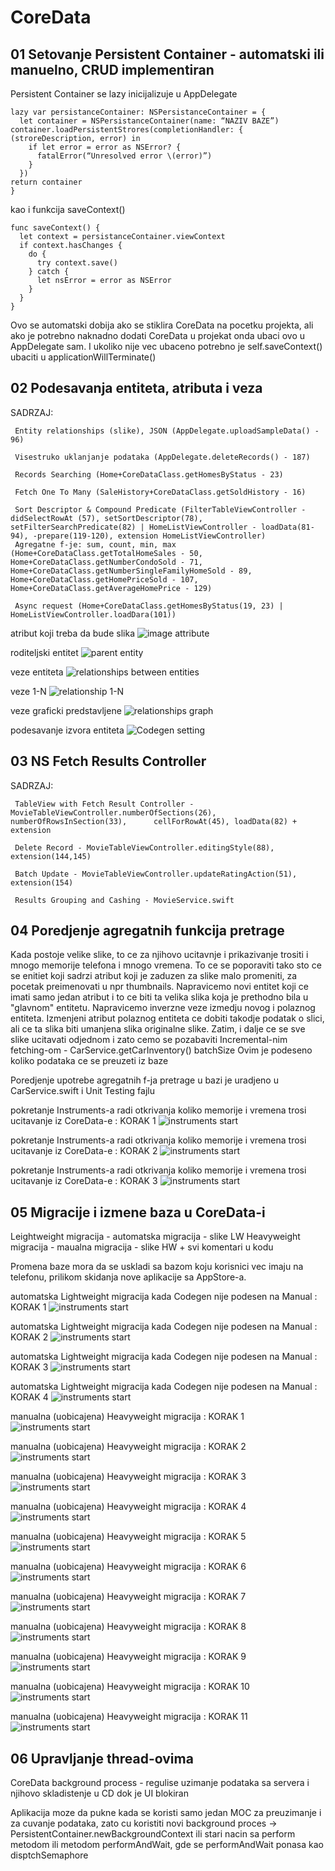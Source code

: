 # CoreData

## 01 Setovanje  Persistent Container -  automatski ili manuelno, CRUD implementiran

Persistent Container se lazy inicijalizuje u AppDelegate
```
lazy var persistanceContainer: NSPersistanceContainer = {
  let container = NSPersistanceContainer(name: “NAZIV BAZE”) container.loadPersistentStrores(completionHandler: { (stroreDescription, error) in
    if let error = error as NSError? { 
      fatalError(“Unresolved error \(error)”)
    } 
  })
return container 
}
```
kao i funkcija saveContext()
```
func saveContext() {
  let context = persistanceContainer.viewContext 
  if context.hasChanges {
    do {
      try context.save()
    } catch {
      let nsError = error as NSError
    } 
  }
}
```
Ovo se automatski dobija ako se stiklira CoreData na pocetku projekta, 
ali ako je potrebno naknadno dodati CoreData u projekat onda ubaci ovo u AppDelegate sam. 
I ukoliko nije vec ubaceno potrebno je self.saveContext() ubaciti u applicationWillTerminate()

## 02 Podesavanja entiteta, atributa i veza

SADRZAJ:
     
     Entity relationships (slike), JSON (AppDelegate.uploadSampleData() - 96)
    
     Visestruko uklanjanje podataka (AppDelegate.deleteRecords() - 187)
     
     Records Searching (Home+CoreDataClass.getHomesByStatus - 23)
     
     Fetch One To Many (SaleHistory+CoreDataClass.getSoldHistory - 16)
     
     Sort Descriptor & Compound Predicate (FilterTableViewController - didSelectRowAt (57), setSortDescriptor(78),    setFilterSearchPredicate(82) | HomeListViewController - loadData(81-94), -prepare(119-120), extension HomeListViewController)
     Agregatne f-je: sum, count, min, max (Home+CoreDataClass.getTotalHomeSales - 50, Home+CoreDataClass.getNumberCondoSold - 71, Home+CoreDataClass.getNumberSingleFamilyHomeSold - 89, Home+CoreDataClass.getHomePriceSold - 107, Home+CoreDataClass.getAverageHomePrice - 129)
     
     Async request (Home+CoreDataClass.getHomesByStatus(19, 23) | HomeListViewController.loadDara(101))

atribut koji treba da bude slika
![image attribute](https://github.com/Vukovi/Core-Data-Projects/blob/master/02%20Veze%2C%20parsiranje%2C%20async%20request%2C%20agregatne%20fje%2C%20sort%20descriptor%20i%20nspredicate%20-%20Home%20Report/atribut%20slike.png)

roditeljski entitet
![parent entity](https://github.com/Vukovi/Core-Data-Projects/blob/master/02%20Veze%2C%20parsiranje%2C%20async%20request%2C%20agregatne%20fje%2C%20sort%20descriptor%20i%20nspredicate%20-%20Home%20Report/Roditeljski%20Entitet.png)

veze entiteta
![relationships between entities](https://github.com/Vukovi/Core-Data-Projects/blob/master/02%20Veze%2C%20parsiranje%2C%20async%20request%2C%20agregatne%20fje%2C%20sort%20descriptor%20i%20nspredicate%20-%20Home%20Report/veze%20entiteta.png)

veze 1-N
![relationship 1-N](https://github.com/Vukovi/Core-Data-Projects/blob/master/02%20Veze%2C%20parsiranje%2C%20async%20request%2C%20agregatne%20fje%2C%20sort%20descriptor%20i%20nspredicate%20-%20Home%20Report/Veza%201-N.png)

veze graficki predstavljene
![relationships graph](https://github.com/Vukovi/Core-Data-Projects/blob/master/02%20Veze%2C%20parsiranje%2C%20async%20request%2C%20agregatne%20fje%2C%20sort%20descriptor%20i%20nspredicate%20-%20Home%20Report/Veze%20Graficki.png)

podesavanje izvora entiteta
![Codegen setting](https://github.com/Vukovi/Core-Data-Projects/blob/master/02%20Veze%2C%20parsiranje%2C%20async%20request%2C%20agregatne%20fje%2C%20sort%20descriptor%20i%20nspredicate%20-%20Home%20Report/Automatic%20MO%20Subcall%20%26%20Class%20Generation%20.png)

## 03 NS Fetch Results Controller

SADRZAJ:
    
     TableView with Fetch Result Controller - MovieTableViewController.numberOfSections(26), numberOfRowsInSection(33),      cellForRowAt(45), loadData(82) + extension
    
     Delete Record - MovieTableViewController.editingStyle(88), extension(144,145)
     
     Batch Update - MovieTableViewController.updateRatingAction(51), extension(154)
     
     Results Grouping and Cashing - MovieService.swift
     
## 04 Poredjenje agregatnih funkcija pretrage

Kada postoje velike slike, to ce za njihovo ucitavnje i prikazivanje trositi i mnogo memorije telefona i mnogo vremena.
To ce se poporaviti tako sto ce se enitiet koji sadrzi atribut koji je zaduzen za slike malo promeniti, za pocetak preimenovati u npr thumbnails.
Napravicemo novi entitet koji ce imati samo jedan atribut i to ce biti ta velika slika koja je prethodno bila u "glavnom" entitetu.
Napravicemo inverzne veze izmedju novog i polaznog entiteta.
Izmenjeni atribut polaznog entiteta ce dobiti takodje podatak o slici, ali ce ta slika biti umanjena slika originalne slike. 
Zatim, i dalje ce se sve slike ucitavati odjednom i zato cemo se pozabaviti Incremental-nim fetching-om - CarService.getCarInventory() batchSize
Ovim je podeseno koliko podataka ce se preuzeti iz baze
     
Poredjenje upotrebe agregatnih f-ja pretrage u bazi je uradjeno u CarService.swift i Unit Testing fajlu

pokretanje Instruments-a radi otkrivanja koliko memorije i vremena trosi ucitavanje iz CoreData-e : KORAK 1
![instruments start](https://github.com/Vukovi/Core-Data-Projects/blob/master/04%20Poredjenje%20agregatnih%20fja%20-%20Car%20Inventory/Pokretanje%20Instruments.png)

pokretanje Instruments-a radi otkrivanja koliko memorije i vremena trosi ucitavanje iz CoreData-e : KORAK 2
![instruments start](https://github.com/Vukovi/Core-Data-Projects/blob/master/04%20Poredjenje%20agregatnih%20fja%20-%20Car%20Inventory/Pokretanje%20Instruments%20radi%20CoreData-e.png)

pokretanje Instruments-a radi otkrivanja koliko memorije i vremena trosi ucitavanje iz CoreData-e : KORAK 3
![instruments start](https://github.com/Vukovi/Core-Data-Projects/blob/master/04%20Poredjenje%20agregatnih%20fja%20-%20Car%20Inventory/Instruments%20analiza.png)


## 05 Migracije i izmene baza u CoreData-i

Leightweight migracija - automatska migracija - slike LW
Heavyweight migracija - maualna migracija - slike HW + svi komentari u kodu

Promena baze mora da se uskladi sa bazom koju korisnici vec imaju na telefonu, prilikom skidanja nove aplikacije sa AppStore-a.

automatska Lightweight migracija kada Codegen nije podesen na Manual : KORAK 1
![instruments start](https://github.com/Vukovi/Core-Data-Projects/blob/master/05%20Migracija%20baza%20-%20Ski%20School/Lightweight%20migration%20-%20promena%20baze%201.png)

automatska Lightweight migracija kada Codegen nije podesen na Manual : KORAK 2
![instruments start](https://github.com/Vukovi/Core-Data-Projects/blob/master/05%20Migracija%20baza%20-%20Ski%20School/Lightweight%20migration%20-%20promena%20baze%202.png)

automatska Lightweight migracija kada Codegen nije podesen na Manual : KORAK 3
![instruments start](https://github.com/Vukovi/Core-Data-Projects/blob/master/05%20Migracija%20baza%20-%20Ski%20School/Lightweight%20migration%20-%20promena%20baze%203.png)

automatska Lightweight migracija kada Codegen nije podesen na Manual : KORAK 4
![instruments start](https://github.com/Vukovi/Core-Data-Projects/blob/master/05%20Migracija%20baza%20-%20Ski%20School/Lightweight%20migration%20-%20promena%20baze%204.png)

manualna (uobicajena) Heavyweight migracija : KORAK 1
![instruments start](https://github.com/Vukovi/Core-Data-Projects/blob/master/05%20Migracija%20baza%20-%20Ski%20School/Manual%20migration%201.png)

manualna (uobicajena) Heavyweight migracija : KORAK 2
![instruments start](https://github.com/Vukovi/Core-Data-Projects/blob/master/05%20Migracija%20baza%20-%20Ski%20School/Manual%20migration%202.png)

manualna (uobicajena) Heavyweight migracija : KORAK 3
![instruments start](https://github.com/Vukovi/Core-Data-Projects/blob/master/05%20Migracija%20baza%20-%20Ski%20School/Manual%20migration%203.png)

manualna (uobicajena) Heavyweight migracija : KORAK 4
![instruments start](https://github.com/Vukovi/Core-Data-Projects/blob/master/05%20Migracija%20baza%20-%20Ski%20School/Manual%20migration%204.png)

manualna (uobicajena) Heavyweight migracija : KORAK 5
![instruments start](https://github.com/Vukovi/Core-Data-Projects/blob/master/05%20Migracija%20baza%20-%20Ski%20School/Manual%20migration%205.png)

manualna (uobicajena) Heavyweight migracija : KORAK 6
![instruments start](https://github.com/Vukovi/Core-Data-Projects/blob/master/05%20Migracija%20baza%20-%20Ski%20School/Manual%20migration%206.png)

manualna (uobicajena) Heavyweight migracija : KORAK 7
![instruments start](https://github.com/Vukovi/Core-Data-Projects/blob/master/05%20Migracija%20baza%20-%20Ski%20School/Manual%20migration%207.png)

manualna (uobicajena) Heavyweight migracija : KORAK 8
![instruments start](https://github.com/Vukovi/Core-Data-Projects/blob/master/05%20Migracija%20baza%20-%20Ski%20School/Manual%20migration%208.png)

manualna (uobicajena) Heavyweight migracija : KORAK 9
![instruments start](https://github.com/Vukovi/Core-Data-Projects/blob/master/05%20Migracija%20baza%20-%20Ski%20School/Manual%20migration%209.png)

manualna (uobicajena) Heavyweight migracija : KORAK 10
![instruments start](https://github.com/Vukovi/Core-Data-Projects/blob/master/05%20Migracija%20baza%20-%20Ski%20School/Manual%20migration%2010.png)

manualna (uobicajena) Heavyweight migracija : KORAK 11
![instruments start](https://github.com/Vukovi/Core-Data-Projects/blob/master/05%20Migracija%20baza%20-%20Ski%20School/Manual%20migration%2011.png)

## 06 Upravljanje thread-ovima
     
 CoreData background process - regulise uzimanje podataka sa servera i njihovo skladistenje u CD dok je UI blokiran
     
 Aplikacija moze da pukne kada se koristi samo jedan MOC za preuzimanje i za cuvanje podataka,
 zato cu koristiti novi background proces -> PersistentContainer.newBackgroundContext
 ili stari nacin sa perform metodom ili metodom performAndWait, gde se performAndWait ponasa kao disptchSemaphore
